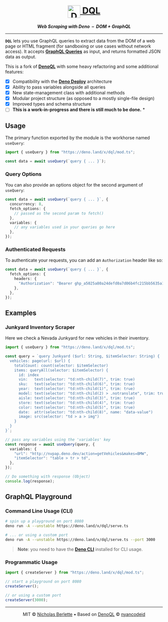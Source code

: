 <div align="center">

# <a href="https://deno.land/x/dql" target="_blank"><img src="https://icns.deno.dev/deno.svg" alt="Deno" align="top" height="40" /> DQL</a>

_**Web Scraping with Deno  –  DOM + GraphQL**_

</div>

---

**`DQL`** lets you use GraphQL queries to extract data from the DOM of a web page or HTML fragment (for sandboxing or use cases without network access). It accepts [**GraphQL Queries**](https://graphql.org/learn/queries) as input, and returns formatted JSON data as output.

This is a fork of [**DenoQL**](https://deno.land/x/denoql) with some heavy refactoring and some additional features:

- [x] Compatibility with the [**Deno Deploy**](https://deno.com/deploy) architecture
- [x] Ability to pass variables alongside all queries
- [x] New state-management class with additional methods
- [x] Modular project structure (as opposed to a mostly single-file design)
- [x] Improved types and schema structure
- [ ] **This is a work-in-progress and there is still much to be done.** *

## Usage

The primary function exported by the module is the workhorse named `useQuery`:

```ts
import { useQuery } from "https://deno.land/x/dql/mod.ts";

const data = await useQuery(`query { ... }`);
```

### Query Options

You can also provide an options object for the second argument of `useQuery`:

```ts
const data = await useQuery(`query { ... }`, {
  concurrency: 8,
  fetch_options: {
    // passed as the second param to fetch()
  },
  variables: {
    // any variables used in your queries go here
  },
});
```

### Authenticated Requests

To authenticate your requests, you can add an `Authorization` header like so:

```ts
const data = await useQuery(`query { ... }`, {
  fetch_options: {
    headers: {
      "Authorization": "Bearer ghp_a5025a80a24defd0a7d06b4fc215bb5635a167c6",
    },
  },
});
```

## Examples

### Junkyard Inventory Scraper

Here we check a Nevada Junkyard for new vehicles in their inventory.

```ts
import { useQuery } from "https://deno.land/x/dql/mod.ts";

const query = `query Junkyard ($url: String, $itemSelector: String) {
  vehicles: page(url: $url) {
    totalCount: count(selector: $itemSelector)
    items: queryAll(selector: $itemSelector) {
      id: index
      vin:   text(selector: "td:nth-child(7)", trim: true)
      sku:   text(selector: "td:nth-child(6)", trim: true)
      year:  text(selector: "td:nth-child(1)", trim: true)
      model: text(selector: "td:nth-child(2) > .notranslate", trim: true)
      aisle: text(selector: "td:nth-child(3)", trim: true)
      store: text(selector: "td:nth-child(4)", trim: true)
      color: text(selector: "td:nth-child(5)", trim: true)
      date:  attr(selector: "td:nth-child(8)", name: "data-value")
      image: src(selector: "td > a > img")
    }
  }
}`;

// pass any variables using the 'variables' key
const response = await useQuery(query, {
  variables: {
    "url": "http://nvpap.deno.dev/action=getVehicles&makes=BMW",
    "itemSelector": "table > tr > td",
  },
});

// Do something with response (Object)
console.log(response);
```

## GraphQL Playground

### Command Line Usage (CLI)

```bash
# spin up a playground on port 8080
deno run -A --unstable https://deno.land/x/dql/serve.ts
```

```bash
# ... or using a custom port
deno run -A --unstable https://deno.land/x/dql/serve.ts --port 3000
```

> **Note**: you need to have the [**Deno CLI**](https://deno.land) installed for CLI usage.

### Programmatic Usage

```ts
import { createServer } from "https://deno.land/x/dql/mod.ts";

// start a playground on port 8080
createServer();

// or using a custom port
createServer(3000);
```

---

<div align="center">

MIT © [Nicholas Berlette](https://github.com/nberlette) • Based on [DenoQL](https://deno.land/x/denoql) © [nyancodeid](https://github.com/nyancodeid)

</div>
